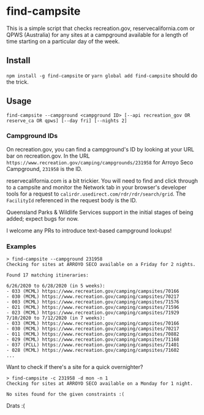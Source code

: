 # find-campsite

This is a simple script that checks recreation.gov, reservecalifornia.com or QPWS (Australia) for any sites at a campground available for a length of time starting on a particular day of the week.

## Install

`npm install -g find-campsite` or `yarn global add find-campsite` should do the trick.

## Usage

`find-campsite --campground <campground ID> [--api recreation_gov OR reserve_ca OR qpws] [--day fri] [--nights 2]`

### Campground IDs

On recreation.gov, you can find a campground's ID by looking at your URL bar on recreation.gov. In the URL `https://www.recreation.gov/camping/campgrounds/231958` for Arroyo Seco Campground, `231958` is the ID.

reservecalifornia.com is a bit trickier. You will need to find and click through to a campsite and monitor the Network tab in your browser's developer tools for a request to `calirdr.usedirect.com/rdr/rdr/search/grid`. The `FacilityId` referenced in the request body is the ID.

Queensland Parks & Wildlife Services support in the initial stages of being added; expect bugs for now.

I welcome any PRs to introduce text-based campground lookups!

### Examples

```
> find-campsite --campground 231958
Checking for sites at ARROYO SECO available on a Friday for 2 nights.

Found 17 matching itineraries:

6/26/2020 to 6/28/2020 (in 5 weeks):
- 033 (MCML) https://www.recreation.gov/camping/campsites/70166
- 030 (MCML) https://www.recreation.gov/camping/campsites/70217
- 003 (MCML) https://www.recreation.gov/camping/campsites/71576
- 021 (MCML) https://www.recreation.gov/camping/campsites/71596
- 023 (MCML) https://www.recreation.gov/camping/campsites/71929
7/10/2020 to 7/12/2020 (in 7 weeks):
- 033 (MCML) https://www.recreation.gov/camping/campsites/70166
- 030 (MCML) https://www.recreation.gov/camping/campsites/70217
- 011 (MCML) https://www.recreation.gov/camping/campsites/70882
- 029 (MCML) https://www.recreation.gov/camping/campsites/71168
- 037 (PCLL) https://www.recreation.gov/camping/campsites/71401
- 028 (MCML) https://www.recreation.gov/camping/campsites/71602
...
```

Want to check if there's a site for a quick overnighter?

```
> find-campsite -c 231958 -d mon -n 1
Checking for sites at ARROYO SECO available on a Monday for 1 night.

No sites found for the given constraints :(
```

Drats :(
